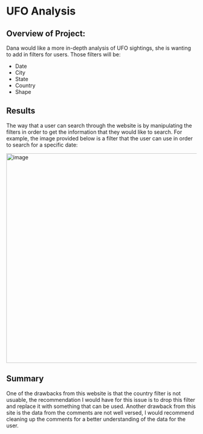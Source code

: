 # UFO Analysis
## Overview of Project:
Dana would like a more in-depth analysis of UFO sightings, she is wanting to add in filters for users. Those filters will be:
  - Date
  - City
  - State
  - Country
  - Shape
## Results
The way that a user can search through the website is by manipulating the filters in order to get the information that they would like to search. For example, the image provided below is a filter that the user can use in order to search for a specific date:

<img width="554" alt="image" src="https://user-images.githubusercontent.com/107371010/201993811-be79e24a-8b9d-456d-8922-bfe7d865f1df.png">

## Summary
One of the drawbacks from this website is that the country filter is not usuable, the recommendation I would have for this issue is to drop this filter and replace it with something that can be used. Another drawback from this site is the data from the comments are not well versed, I would recommend cleaning up the comments for a better understanding of the data for the user. 
